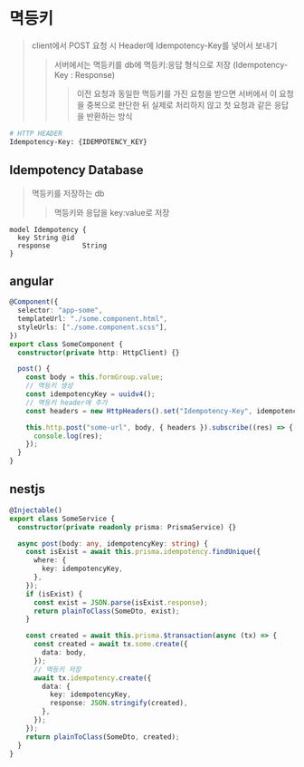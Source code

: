 # 멱등키

> client에서 POST 요청 시 Header에 Idempotency-Key를 넣어서 보내기
>
> > 서버에서는 멱등키를 db에 멱등키:응답 형식으로 저장 (Idempotency-Key : Response)
> >
> > > 이전 요청과 동일한 멱등키를 가진 요청을 받으면 서버에서 이 요청을 중복으로 판단한 뒤 실제로 처리하지 않고 첫 요청과 같은 응답을 반환하는 방식

```sh
# HTTP HEADER
Idempotency-Key: {IDEMPOTENCY_KEY}
```

## Idempotency Database

> 멱등키를 저장하는 db
>
> > 멱등키와 응답을 key:value로 저장

```prisma
model Idempotency {
  key String @id
  response        String
}
```

## angular

```ts
@Component({
  selector: "app-some",
  templateUrl: "./some.component.html",
  styleUrls: ["./some.component.scss"],
})
export class SomeComponent {
  constructor(private http: HttpClient) {}

  post() {
    const body = this.formGroup.value;
    // 멱등키 생성
    const idempotencyKey = uuidv4();
    // 멱등키 header에 추가
    const headers = new HttpHeaders().set("Idempotency-Key", idempotencyKey);

    this.http.post("some-url", body, { headers }).subscribe((res) => {
      console.log(res);
    });
  }
}
```

## nestjs

```ts
@Injectable()
export class SomeService {
  constructor(private readonly prisma: PrismaService) {}

  async post(body: any, idempotencyKey: string) {
    const isExist = await this.prisma.idempotency.findUnique({
      where: {
        key: idempotencyKey,
      },
    });
    if (isExist) {
      const exist = JSON.parse(isExist.response);
      return plainToClass(SomeDto, exist);
    }

    const created = await this.prisma.$transaction(async (tx) => {
      const created = await tx.some.create({
        data: body,
      });
      // 멱등키 저장
      await tx.idempotency.create({
        data: {
          key: idempotencyKey,
          response: JSON.stringify(created),
        },
      });
    });
    return plainToClass(SomeDto, created);
  }
}
```

